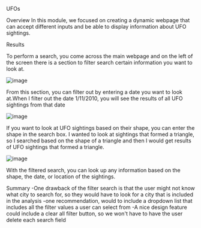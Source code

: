 UFOs

Overview
In this module, we focused on creating a dynamic webpage that can accept different inputs and be able to display information about UFO sightings.

Results

To perform a search, you come across the main webpage and on the left of the screen there is a section to filter search certain information you want to look at.

![image](https://user-images.githubusercontent.com/92649982/149700331-70270726-5194-4035-a516-b14c787d169f.png)

From this section, you can filter out by entering a date you want to look at.When I filter out the date 1/11/2010, you will see the results of all UFO sightings from that date
 
![image](https://user-images.githubusercontent.com/92649982/149700538-99105fea-51f5-4d60-a29b-8740d5d731ee.png)

If you want to look at UFO sightings based on their shape, you can enter the shape in the search box. I wanted to look at sightings that formed a triangle, so I searched based on the shape of a triangle and then I would get results of UFO sightings that formed a triangle. 

![image](https://user-images.githubusercontent.com/92649982/149699816-4975e91b-78d3-4771-b1e6-482db13d8524.png)

With the filtered search, you can look up any information based on the shape, the date, or location of the sightings. 

Summary
-One drawback of the filter search is that the user might not know what city to search for, so they would have to look for a city that is included in the analysis
-one recommendation, would to include a dropdown list that includes all the filter values a user can select from
-A nice design feature could include a clear all filter button, so we won't have to have the user delete each search field 
